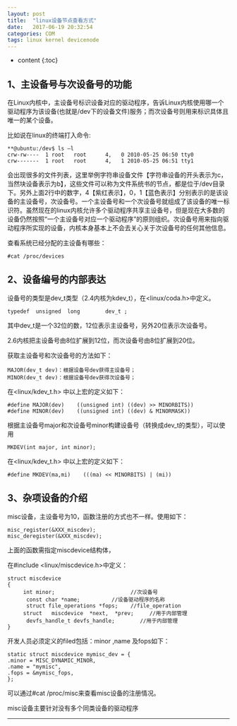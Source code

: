 ```yaml
---
layout: post
title:  "linux设备节点查看方式"
date:   2017-06-19 20:32:54
categories: COM
tags: linux kernel devicenode
---
```


* content
{:toc}


## 1、主设备号与次设备号的功能 ##

在Linux内核中，主设备号标识设备对应的驱动程序，告诉Linux内核使用哪一个驱动程序为该设备(也就是/dev下的设备文件)服务；而次设备号则用来标识具体且唯一的某个设备。





比如说在linux的终端打入命令:

```
**@ubuntu:/dev$ ls –l   
crw-rw----  1 root   root      4,   0 2010-05-25 06:50 tty0 
crw-------  1 root   root      4,   1 2010-05-25 06:51 tty1
```

 

会出现很多的文件列表，这里举例字符串设备文件【字符串设备的开头表示为c，当然块设备表示为b】，这些文件可以称为文件系统书的节点，都是位于/dev目录下。另外上面2行中的数字，4【紫红表示】，0，1【蓝色表示】分别表示的是该设备的主设备号，次设备号。一个主设备号和一个次设备号就组成了该设备的唯一标识符。虽然现在的linux内核允许多个驱动程序共享主设备号，但是现在大多数的设备仍然按照“一个主设备号对应一个驱动程序”的原则组织。次设备号用来指向驱动程序所实现的设备，内核本身基本上不会去关心关于次设备号的任何其他信息。

查看系统已经分配的主设备有哪些：
```
#cat /proc/devices  
```

## 2、设备编号的内部表达 ##

设备号的类型是dev_t类型（2.4内核为kdev_t），在<linux/coda.h>中定义。
```
typedef  unsigned  long        dev_t ;
```
其中dev_t是一个32位的数，12位表示主设备号，另外20位表示次设备号。

2.6内核把主设备号由8位扩展到12位，而次设备号由8位扩展到20位。

获取主设备号和次设备号的方法如下：
```
MAJOR(dev_t dev)：根据设备号dev获得主设备号； 
MINOR(dev_t dev)：根据设备号dev获得次设备号；
``` 

 

在<linux/kdev_t.h> 中以上宏的定义如下：
```
#define MAJOR(dev)    ((unsigned int) ((dev) >> MINORBITS)) 
#define MINOR(dev)    ((unsigned int) ((dev) & MINORMASK))
 ```

 

 根据主设备号major和次设备号minor构建设备号（转换成dev_t的类型），可以使用
```
MKDEV(int major, int minor);
 ```

 

在<linux/kdev_t.h> 中以上宏的定义如下：
```
#define MKDEV(ma,mi)    (((ma) << MINORBITS) | (mi))
 ```

 

## 3、杂项设备的介绍 ##

misc设备，主设备号为10，函数注册的方式也不一样。使用如下：
```
misc_register(&XXX_miscdev);
misc_deregister(&XXX_miscdev);
 ```

 

上面的函数需指定miscdevice结构体，

在#include <linux/miscdevice.h>中定义：
```
struct miscdevice   
{   
     int minor;                        //次设备号   
      const char *name;          //设备驱动程序的名称   
      struct file_operations *fops;    //file_operation   
     struct   miscdevice  *next,  *prev;     //用于内部管理   
      devfs_handle_t devfs_handle;        //用于内部管理   
} 
```
 开发人员必须定义的filed包括：minor ,name 及fops如下：
```
static struct miscdevice mymisc_dev = {   
.minor = MISC_DYNAMIC_MINOR,   
.name = "mymisc",   
.fops = &mymisc_fops,   
};  
```

 

 可以通过#cat /proc/misc来查看misc设备的注册情况。

misc设备主要针对没有多个同类设备的驱动程序

---
